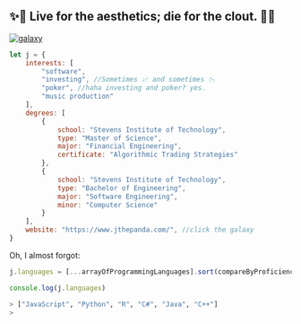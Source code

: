 ## ✨🌌 Live for the aesthetics; die for the clout. 🌌✨

[![galaxy](https://www.jthepanda.com/img/background/galaxy.png)](https://www.jthepanda.com)

```javascript
let j = {
    interests: [
        "software", 
        "investing", //Sometimes 📈 and sometimes 📉
        "poker", //haha investing and poker? yes. 
        "music production" 
    ],
    degrees: [
        {
            school: "Stevens Institute of Technology",
            type: "Master of Science",
            major: "Financial Engineering",
            certificate: "Algorithmic Trading Strategies"
        },
        {
            school: "Stevens Institute of Technology",
            type: "Bachelor of Engineering",
            major: "Software Engineering",
            minor: "Computer Science"
        }
    ],
    website: "https://www.jthepanda.com/", //click the galaxy
}
```

Oh, I almost forgot: 

```javascript
j.languages = [...arrayOfProgrammingLanguages].sort(compareByProficiency).splice(0, 6)

console.log(j.languages)
```

```bash
> ["JavaScript", "Python", "R", "C#", "Java", "C++"]
>
```
